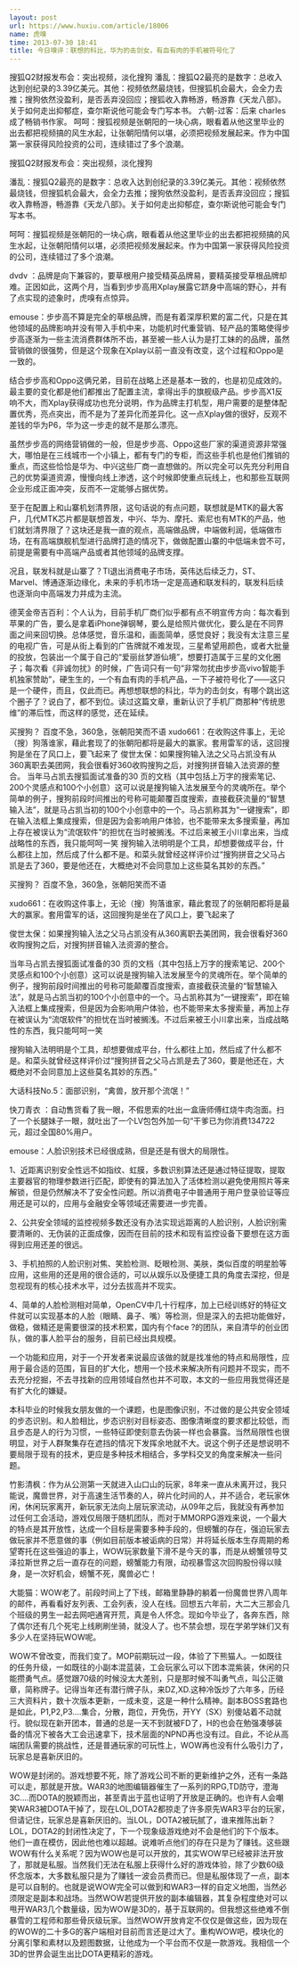 ```yaml
---
layout: post
url: https://www.huxiu.com/article/18006
name: 虎嗅
time: 2013-07-30 18:41
title: 今日嗅评：联想的科比，华为的击剑女，有血有肉的手机被符号化了
---
```

搜狐Q2财报发布会：突出视频，淡化搜狗 潘乱：搜狐Q2最亮的是数字：总收入达到创纪录的3.39亿美元。其他：视频依然最烧钱，但搜狐机会最大，会全力去推；搜狗依然没盈利，是否丢弃没回应；搜狐收入靠畅游，畅游靠《天龙八部》。关于如何走出抑郁症，查尔斯说他可能会专门写本书。 六朝-过客：后来 charles成了畅销书作家。 呵呵：搜狐视频是张朝阳的一块心病，眼看着从他这里毕业的出去都把视频搞的风生水起，让张朝阳情何以堪，必须把视频发展起来。作为中国第一家获得风险投资的公司，连续错过了多个浪潮。

搜狐Q2财报发布会：突出视频，淡化搜狗

潘乱：搜狐Q2最亮的是数字：总收入达到创纪录的3.39亿美元。其他：视频依然最烧钱，但搜狐机会最大，会全力去推；搜狗依然没盈利，是否丢弃没回应；搜狐收入靠畅游，畅游靠《天龙八部》。关于如何走出抑郁症，查尔斯说他可能会专门写本书。

呵呵：搜狐视频是张朝阳的一块心病，眼看着从他这里毕业的出去都把视频搞的风生水起，让张朝阳情何以堪，必须把视频发展起来。作为中国第一家获得风险投资的公司，连续错过了多个浪潮。

dvdv ：品牌是向下兼容的，要草根用户接受精英品牌易，要精英接受草根品牌却难。正因如此，这两个月，当看到步步高用Xplay展露它跻身中高端的野心，并有了点实现的迹象时，虎嗅有点惊异。

emouse：步步高不算是完全的草根品牌，而是有着深厚积累的富二代，只是在其他领域的品牌影响并没有带入手机中来，功能机时代重营销、轻产品的策略使得步步高逐渐为一些主流消费群体所不齿，甚至被一些人认为是打工妹的的品牌，虽然营销做的很强势，但是这个现象在Xplay以前一直没有改变，这个过程和Oppo是一致的。

结合步步高和Oppo这俩兄弟，目前在战略上还是基本一致的，也是初见成效的。最主要的变化都是他们都推出了配置主流，拿得出手的旗舰级产品。步步高X1反响不大，而Xplay获得成功也充分说明，作为品牌主打机型，用户需要的是整体配置优秀，亮点突出，而不是为了差异化而差异化。这一点Xplay做的很好，反观不差钱的华为P6，华为这一步走的就不是那么漂亮。

虽然步步高的网络营销做的一般，但是步步高、Oppo这些厂家的渠道资源非常强大，哪怕是在三线城市一个小镇上，都有专门的专柜，而这些手机也是他们推销的重点，而这些恰恰是华为、中兴这些厂商一直想做的。所以完全可以先充分利用自己的优势渠道资源，慢慢向线上渗透，这个时候即使重点玩线上，也和那些互联网企业形成正面冲突，反而不一定能够占据优势。

至于在配置上和山寨机划清界限，这句话说的有点问题，联想就是MTK的最大客户，几代MTK芯片都是联想首发，中兴、华为、摩托、索尼也有MTK的产品，他们就划清界限了？这块还是我一直的观点，高端做品牌，中端做利润，低端做市场，在有高端旗舰机型进行品牌打造的情况下，做做配置山寨的中低端未尝不可，前提是需要有中高端产品或者其他领域的品牌支撑。

况且，联发科就是山寨了？TI退出消费电子市场，英伟达后续乏力，ST、Marvel、博通逐渐边缘化，未来的手机市场一定是高通和联发科的，联发科后续也逐渐向中高端发力并成为主流。

德芙金帝吉百利：个人认为，目前手机厂商们似乎都有点不明宣传方向：每次看到苹果的广告，要么是拿着iPhone弹钢琴，要么是给照片做优化，要么是在不同界面之间来回切换。总体感觉，音乐温和，画面简单，感觉良好；我没有太注意三星的电视广告，可是从街上看到的广告牌就不难发现，三星希望用颜色，或者大批量的投放，包装出一个属于自己的“爱丽丝梦游仙境”，想要打造属于三星的文化圈子；每次看《非诚勿扰》的时候，广告词只有一句“非常勿扰由步步高vivo智能手机独家赞助”，硬生生的，一个有血有肉的手机产品，一下子被符号化了——这只是一个硬件，而且，仅此而已。再想想联想的科比，华为的击剑女，有哪个跳出这个圈子了？说白了，都不到位。读过这篇文章，重新认识了手机厂商那种“传统思维”的滞后性，而这样的感觉，还在延续。

买搜狗？ 百度不急，360急，张朝阳笑而不语 xudo661：在收购这件事上，无论（搜）狗落谁家，藉此套现了的张朝阳都将是最大的赢家。套用雷军的话，这回搜狗是坐在了风口上，要飞起来了 俊世太保：如果搜狗输入法之父马占凯没有从360离职去美团网，我会很看好360收购搜狗之后，对搜狗拼音输入法资源的整合。 当年马占凯去搜狐面试准备的30 页的文档（其中包括上万字的搜索笔记、200个灵感点和100个小创意）这可以说是搜狗输入法发展至今的灵魂所在。举个简单的例子，搜狗前段时间推出的号称可能颠覆百度搜索，直接截获流量的“智慧输入法”，就是马占凯当初的100个小创意中的一个。马占凯称其为“一键搜索”，即在输入法框上集成搜索，但是因为会影响用户体验，也不能带来太多搜索量，再加上存在被误认为“流氓软件”的担忧在当时被搁浅。不过后来被王小川拿出来，当成战略性的东西，我只能呵呵一笑 搜狗输入法明明是个工具，却想要做成平台，什么都往上加，然后成了什么都不是。和菜头就曾经这样评价过“搜狗拼音之父马占凯是去了360，要是他还在，大概绝对不会同意加上这些莫名其妙的东西。”

买搜狗？ 百度不急，360急，张朝阳笑而不语

xudo661：在收购这件事上，无论（搜）狗落谁家，藉此套现了的张朝阳都将是最大的赢家。套用雷军的话，这回搜狗是坐在了风口上，要飞起来了

俊世太保：如果搜狗输入法之父马占凯没有从360离职去美团网，我会很看好360收购搜狗之后，对搜狗拼音输入法资源的整合。

当年马占凯去搜狐面试准备的30 页的文档（其中包括上万字的搜索笔记、200个灵感点和100个小创意）这可以说是搜狗输入法发展至今的灵魂所在。举个简单的例子，搜狗前段时间推出的号称可能颠覆百度搜索，直接截获流量的“智慧输入法”，就是马占凯当初的100个小创意中的一个。马占凯称其为“一键搜索”，即在输入法框上集成搜索，但是因为会影响用户体验，也不能带来太多搜索量，再加上存在被误认为“流氓软件”的担忧在当时被搁浅。不过后来被王小川拿出来，当成战略性的东西，我只能呵呵一笑

搜狗输入法明明是个工具，却想要做成平台，什么都往上加，然后成了什么都不是。和菜头就曾经这样评价过“搜狗拼音之父马占凯是去了360，要是他还在，大概绝对不会同意加上这些莫名其妙的东西。”

大话科技No.5：面部识别，“禽兽，放开那个流氓！”

快刀青衣 ：自动售货看了我一眼，不假思索的吐出一盒唐师傅红烧牛肉泡面。扫了一个长腿妹子一眼，就吐出了一个LV包包外加一句“干爹已为你消费134722元，超过全国80%用户。

emouse：人脸识别技术已经很成熟，但是还是有很大的局限性。

1、近距离识别安全性远不如指纹、虹膜，多数识别算法还是通过特征提取，提取主要器官的物理参数进行匹配，即使有的算法加入了活体检测以避免使用照片等来解锁，但是仍然解决不了安全性问题。所以消费电子中普通用于用户登录验证等应用还是可以的，应用与金融安全等领域还需要进一步完善。

2、公共安全领域的监控视频多数还没有办法实现远距离的人脸识别，人脸识别需要清晰的、无伪装的正面成像，因而在目前的技术和现有监控设备下要想在这方面得到应用还差的很远。

3、手机拍照的人脸识别对焦、笑脸检测、眨眼检测、美肤，类似百度的明星脸等应用，这些用的还是用的很合适的，可以从娱乐以及便捷工具的角度去深挖，但是忽视现有的核心技术水平，过分去拔高并不现实。

4、简单的人脸检测相对简单，OpenCV中几十行程序，加上已经训练好的特征文件就可以实现基本的人脸（眼睛、鼻子、嘴）等检测，但是深入的去把功能做好，做稳，做精还是需要很深的技术积累，国内有个face ?的团队，来自清华的创业团队，做的事人脸平台的服务，目前已经出具规模。

一个功能和应用，对于一个开发者来说最应该做的就是找准他的特点和局限性，应用于最合适的范围，盲目的扩大化，想用一个技术来解决所有问题并不现实，而不去充分挖掘，不去寻找新的应用领域自然也并不可取，本文的一些应用我觉得还是有扩大化的嫌疑。

本科毕业的时候我女朋友做的一个课题，也是图像识别，不过做的是公共安全领域的步态识别。和人脸相比，步态识别对目标姿态、图像清晰度的要求都比较低，而且步态是人的行为习惯，一些特征即使刻意去伪装一样也会暴露。当然局限性也很明显，对于人群聚集存在遮挡的情况下发挥余地就不大。说这个例子还是想说明不要局限于现有的技术，更应是多种技术相结合，多学科交叉的角度来解决一些问题。

竹影清枫：作为从公测第一天就进入山口山的玩家，8年来一直从未离开过，我只能说，魔兽世界，对于高速生活节奏的人，碎片化时间的人，并不适合，老玩家休闲，休闲玩家离开，新玩家无法向上层玩家流动，从09年之后，我就没有再参加过任何工会活动，游戏仅局限于随机团队，而对于MMORPG游戏来说，一个最大的特点是其开放性，达成一个目标是需要多种手段的，但螃蟹的存在，强迫玩家去做玩家并不愿意做的事（例如目前版本被诟病的日常）并将延长版本生存周期的希望寄托在这些强迫的事上，WOW玩家数量下滑不是今天的事，而是从螃蟹领导艾泽拉斯世界之后一直存在的问题，螃蟹能力有限，动视暴雪这次回购股份得以赎身，是一次好机会，螃蟹不死，魔兽必亡！

大能猫：WOW老了。前段时间上了下线，邮箱里静静的躺着一份魔兽世界八周年的邮件，再看看好友列表、工会列表，没人在线。回想五六年前，大二大三那会几个班级的男生一起去网吧通宵开荒，真是令人怀念。现如今毕业了，各奔东西，除了偶尔还有几个死宅上线刷刷坐骑，就没人了。也不禁会想，现在学弟学妹们又有多少人在坚持玩WOW呢。

WOW不曾改变，而我们变了。MOP前期玩过一段，体验了下熊猫人。一如既往的任务升级，一如既往的小副本混蓝装，工会玩家么可以下团本混紫装，休闲的只能攒勇气点。感觉跟70级的时候没太大差别，只是那时候不叫勇气点，叫公正徽章，简称牌子。记得当年还有潜行牌子队，来DZ,XD.这种冷饭炒了六年多，历经三大资料片，数十次版本更新，一成未变，这是一种什么精神。副本BOSS套路也是如此，P1,P2,P3....集合，分散，跑位，开免伤，开YY（SX）别傻站着不动就行。貌似现在新开团本，普通的总是一天不到就被FD了，H的也会在勉强凑够装备的情况下被各大工会迅速拿下，技术层面的NPND再也没有过。自此，不论从高端团队需要的挑战性，还是普通玩家的可玩性上，WOW再也没有什么吸引力了，玩家总是喜新厌旧的。

WOW是封闭的。游戏想要不死，除了游戏公司不断的更新维护之外，还有一条路可以走，那就是开放。WAR3的地图编辑器催生了一系列的RPG,TD防守，澄海3C....而DOTA的脱颖而出，甚至青出于蓝也证明了开放是正确的。也许有人会嘲笑WAR3被DOTA干掉了，现在LOL,DOTA2都掠走了许多原先WAR3平台的玩家，但请记住，玩家总是喜新厌旧的。当LOL，DOTA2被玩腻了，谁来推陈出新？LOL，DOTA2的封闭性决定了，下一个现象级游戏绝对不会是他们的下个版本。他们一直在模仿，因此他也难以超越。说难听点他们的存在只是为了赚钱。这些跟WOW有什么关系呢？因为WOW也是可以开放的，其实WOW早已经被非法开放了，那就是私服。当然我们无法在私服上获得什么好的游戏体验，除了少数60级怀念版本，大多数私服只是为了赚钱一波会员费而已。但是私服体现了一点，副本是可以自制的。也就是说WOW完全可以做到和WAR3一样的自定义地图，当然必须限定是副本和战场。当然WOW若提供开放的副本编辑器，其复杂程度绝对可以甩开WAR3几个数量级，因为WOW是3D的，基于互联网的。但我想这些绝难不倒暴雪的工程师和那些骨灰级玩家。当然WOW开放肯定不仅仅是做这些，因为现在的WOW的二十多G的客户端相对目前而言还是过大了。重构WOW吧，模块化的分离引擎和素材以及题图数据，让他成为一个平台而不仅是一款游戏。我相信一个3D的世界会诞生出比DOTA更精彩的游戏。

